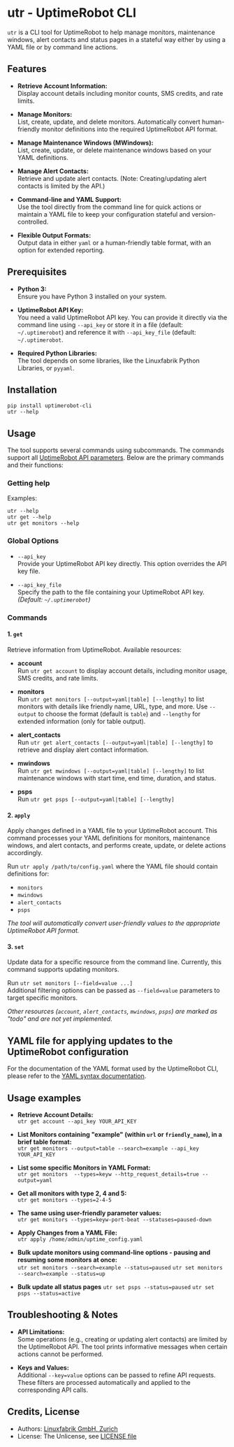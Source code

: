 # utr - UptimeRobot CLI

`utr` is a CLI tool for UptimeRobot to help manage monitors, maintenance windows, alert contacts and status pages in a stateful way either by using a YAML file or by command line actions.


## Features

- **Retrieve Account Information:**  
  Display account details including monitor counts, SMS credits, and rate limits.

- **Manage Monitors:**  
  List, create, update, and delete monitors. Automatically convert human-friendly monitor definitions into the required UptimeRobot API format.

- **Manage Maintenance Windows (MWindows):**  
  List, create, update, or delete maintenance windows based on your YAML definitions.

- **Manage Alert Contacts:**  
  Retrieve and update alert contacts. (Note: Creating/updating alert contacts is limited by the API.)

- **Command-line and YAML Support:**  
  Use the tool directly from the command line for quick actions or maintain a YAML file to keep your configuration stateful and version-controlled.

- **Flexible Output Formats:**  
  Output data in either `yaml` or a human-friendly table format, with an option for extended reporting.


## Prerequisites

- **Python 3:**  
  Ensure you have Python 3 installed on your system.

- **UptimeRobot API Key:**  
  You need a valid UptimeRobot API key. You can provide it directly via the command line using `--api_key` or store it in a file (default: `~/.uptimerobot`) and reference it with `--api_key_file` (default: `~/.uptimerobot`.

- **Required Python Libraries:**  
  The tool depends on some libraries, like the Linuxfabrik Python Libraries, or `pyyaml`.


## Installation

```
pip install uptimerobot-cli
utr --help
```


## Usage

The tool supports several commands using subcommands. The commands support all [UptimeRobot API parameters](https://uptimerobot.com/api/). Below are the primary commands and their functions:


### Getting help

Examples:

    utr --help
    utr get --help
    utr get monitors --help


### Global Options

- `--api_key`  
  Provide your UptimeRobot API key directly. This option overrides the API key file.

- `--api_key_file`  
  Specify the path to the file containing your UptimeRobot API key. *(Default: `~/.uptimerobot`)*


### Commands

#### 1. `get`

Retrieve information from UptimeRobot. Available resources:

- **account**  
  Run `utr get account` to display account details, including monitor usage, SMS credits, and rate limits.

- **monitors**  
  Run `utr get monitors [--output=yaml|table] [--lengthy]` to list monitors with details like friendly name, URL, type, and more. Use `--output` to choose the format (default is `table`) and `--lengthy` for extended information (only for table output).

- **alert_contacts**  
  Run `utr get alert_contacts [--output=yaml|table] [--lengthy]` to retrieve and display alert contact information.

- **mwindows**  
  Run `utr get mwindows [--output=yaml|table] [--lengthy]` to list maintenance windows with start time, end time, duration, and status.

- **psps**  
  Run `utr get psps [--output=yaml|table] [--lengthy]`


#### 2. `apply`

Apply changes defined in a YAML file to your UptimeRobot account. This command processes your YAML definitions for monitors, maintenance windows, and alert contacts, and performs create, update, or delete actions accordingly.

Run `utr apply /path/to/config.yaml` where the YAML file should contain definitions for:
- `monitors`
- `mwindows`
- `alert_contacts`
- `psps`

*The tool will automatically convert user-friendly values to the appropriate UptimeRobot API format.*


#### 3. `set`

Update data for a specific resource from the command line. Currently, this command supports updating monitors.

Run `utr set monitors [--field=value ...]`  
Additional filtering options can be passed as `--field=value` parameters to target specific monitors.

*Other resources (`account`, `alert_contacts`, `mwindows`, `psps`) are marked as "todo" and are not yet implemented.*


## YAML file for applying updates to the UptimeRobot configuration

For the documentation of the YAML format used by the UptimeRobot CLI, please refer to the [YAML syntax documentation](yaml.md).


## Usage examples

- **Retrieve Account Details:**  
  `utr get account --api_key YOUR_API_KEY`

- **List Monitors containing "example" (within `url` or `friendly_name`), in a brief table format:**  
  `utr get monitors --output=table --search=example --api_key YOUR_API_KEY`

- **List some specific Monitors in YAML Format:**  
  `utr get monitors  --types=keyw --http_request_details=true --output=yaml`

- **Get all monitors with type 2, 4 and 5:**  
  `utr get monitors --types=2-4-5`

- **The same using user-friendly parameter values:**  
  `utr get monitors --types=keyw-port-beat --statuses=paused-down`

- **Apply Changes from a YAML File:**  
  `utr apply /home/admin/uptime_config.yaml`

- **Bulk update monitors using command-line options - pausing and resuming some monitors at once:**  
  `utr set monitors --search=example --status=paused`
  `utr set monitors --search=example --status=up`

- **Bulk update all status pages**
  `utr set psps --status=paused`
  `utr set psps --status=active`


## Troubleshooting & Notes

- **API Limitations:**  
  Some operations (e.g., creating or updating alert contacts) are limited by the UptimeRobot API. The tool prints informative messages when certain actions cannot be performed.

- **Keys and Values:**  
  Additional `--key=value` options can be passed to refine API requests. These filters are processed automatically and applied to the corresponding API calls.


## Credits, License

* Authors: [Linuxfabrik GmbH, Zurich](https://www.linuxfabrik.ch)
* License: The Unlicense, see [LICENSE file](https://unlicense.org/)

